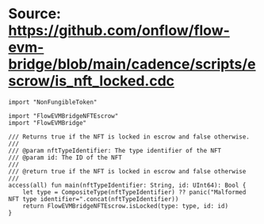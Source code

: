 # Source: https://github.com/onflow/flow-evm-bridge/blob/main/cadence/scripts/escrow/is_nft_locked.cdc

```
import "NonFungibleToken"

import "FlowEVMBridgeNFTEscrow"
import "FlowEVMBridge"

/// Returns true if the NFT is locked in escrow and false otherwise.
///
/// @param nftTypeIdentifier: The type identifier of the NFT
/// @param id: The ID of the NFT
///
/// @return true if the NFT is locked in escrow and false otherwise
///
access(all) fun main(nftTypeIdentifier: String, id: UInt64): Bool {
    let type = CompositeType(nftTypeIdentifier) ?? panic("Malformed NFT type identifier=".concat(nftTypeIdentifier))
    return FlowEVMBridgeNFTEscrow.isLocked(type: type, id: id)
}

```
